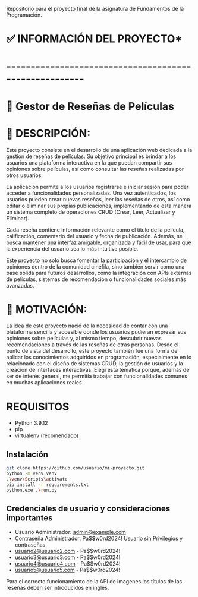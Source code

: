 Repositorio para el proyecto final de la asignatura de Fundamentos de la Programación.

# ✅ INFORMACIÓN DEL PROYECTO*
# ------------------------------------------------------

# 📝 Gestor de Reseñas de Películas

# 📌 DESCRIPCIÓN:
Este proyecto consiste en el desarrollo de una aplicación web dedicada a la gestión de reseñas de películas. Su objetivo principal es brindar a los usuarios una plataforma interactiva en la que puedan compartir sus opiniones sobre películas, así como consultar las reseñas realizadas por otros usuarios.

La aplicación permite a los usuarios registrarse e iniciar sesión para poder acceder a funcionalidades personalizadas. Una vez autenticados, los usuarios pueden crear nuevas reseñas, leer las reseñas de otros, así como editar o eliminar sus propias publicaciones, implementando de esta manera un sistema completo de operaciones CRUD (Crear, Leer, Actualizar y Eliminar).

Cada reseña contiene información relevante como el título de la película, calificación, comentario del usuario y fecha de publicación. Además, se busca mantener una interfaz amigable, organizada y fácil de usar, para que la experiencia del usuario sea lo más intuitiva posible.

Este proyecto no solo busca fomentar la participación y el intercambio de opiniones dentro de la comunidad cinéfila, sino también servir como una base sólida para futuros desarrollos, como la integración con APIs externas de películas, sistemas de recomendación o funcionalidades sociales más avanzadas.


# 🎯 MOTIVACIÓN:
La idea de este proyecto nació de la necesidad de contar con una plataforma sencilla y accesible donde los usuarios pudieran expresar sus opiniones sobre películas y, al mismo tiempo, descubrir nuevas recomendaciones a través de las reseñas de otras personas.
Desde el punto de vista del desarrollo, este proyecto también fue una forma de aplicar los conocimientos adquiridos en programación, especialmente en lo relacionado con el diseño de sistemas CRUD, la gestión de usuarios y la creación de interfaces interactivas. Elegí esta temática porque, además de ser de interés general, me permitía trabajar con funcionalidades comunes en muchas aplicaciones reales


# REQUISITOS
- Python 3.9.12
- pip
- virtualenv (recomendado)

## Instalación
```bash
git clone https://github.com/usuario/mi-proyecto.git
python -m venv venv
.\venv\Scripts\activate
pip install -r requirements.txt
python.exe .\run.py
```
## Credenciales de usuario y consideraciones importantes
- Usuario Administrador: admin@example.com
- Contraseña Administrador: Pa$$w0rd2024!
Usuario sin Privilegios y contraseñas:
- usuario2@usuario2.com - Pa$$w0rd2024!
- usuario3@usuario3.com - Pa$$w0rd2024!
- usuario4@usuario4.com - Pa$$w0rd2024!
- usuario5@usuario5.com - Pa$$w0rd2024!

Para el correcto funcionamiento de la API de imagenes los títulos de las reseñas deben ser introducidos en inglés.
